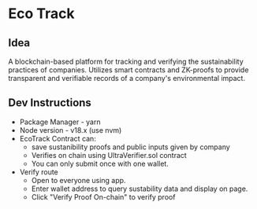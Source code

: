 # Eco Track

## Idea

A blockchain-based platform for tracking and verifying the sustainability practices of companies.
Utilizes smart contracts and ZK-proofs to provide transparent and verifiable records of a company's
environmental impact.

## Dev Instructions

- Package Manager - yarn
- Node version - v18.x (use nvm)
- EcoTrack Contract can:
  - save sustanibility proofs and public inputs given by company
  - Verifies on chain using UltraVerifier.sol contract
  - You can only submit once with one wallet.
- Verify route
  - Open to everyone using app.
  - Enter wallet address to query sustability data and display on page.
  - Click "Verify Proof On-chain" to verify proof
